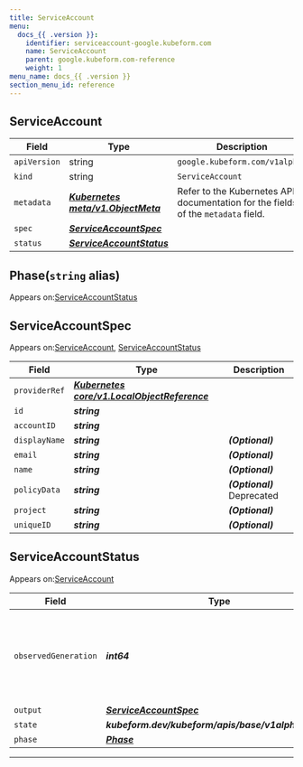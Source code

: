 ```yaml
---
title: ServiceAccount
menu:
  docs_{{ .version }}:
    identifier: serviceaccount-google.kubeform.com
    name: ServiceAccount
    parent: google.kubeform.com-reference
    weight: 1
menu_name: docs_{{ .version }}
section_menu_id: reference
---
```


## ServiceAccount
| Field | Type | Description |
| ------ | ----- | ----------- |
| `apiVersion` | string | `google.kubeform.com/v1alpha1` |
|    `kind` | string | `ServiceAccount` |
| `metadata` | ***[Kubernetes meta/v1.ObjectMeta](https://kubernetes.io/docs/reference/generated/kubernetes-api/v1.13/#objectmeta-v1-meta)***|Refer to the Kubernetes API documentation for the fields of the `metadata` field.|
| `spec` | ***[ServiceAccountSpec](#serviceaccountspec)***||
| `status` | ***[ServiceAccountStatus](#serviceaccountstatus)***||
## Phase(`string` alias)

Appears on:[ServiceAccountStatus](#serviceaccountstatus)

## ServiceAccountSpec

Appears on:[ServiceAccount](#serviceaccount), [ServiceAccountStatus](#serviceaccountstatus)

| Field | Type | Description |
| ------ | ----- | ----------- |
| `providerRef` | ***[Kubernetes core/v1.LocalObjectReference](https://kubernetes.io/docs/reference/generated/kubernetes-api/v1.13/#localobjectreference-v1-core)***||
| `id` | ***string***||
| `accountID` | ***string***||
| `displayName` | ***string***| ***(Optional)*** |
| `email` | ***string***| ***(Optional)*** |
| `name` | ***string***| ***(Optional)*** |
| `policyData` | ***string***| ***(Optional)*** Deprecated|
| `project` | ***string***| ***(Optional)*** |
| `uniqueID` | ***string***| ***(Optional)*** |
## ServiceAccountStatus

Appears on:[ServiceAccount](#serviceaccount)

| Field | Type | Description |
| ------ | ----- | ----------- |
| `observedGeneration` | ***int64***| ***(Optional)*** Resource generation, which is updated on mutation by the API Server.|
| `output` | ***[ServiceAccountSpec](#serviceaccountspec)***| ***(Optional)*** |
| `state` | ***kubeform.dev/kubeform/apis/base/v1alpha1.State***| ***(Optional)*** |
| `phase` | ***[Phase](#phase)***| ***(Optional)*** |
---
